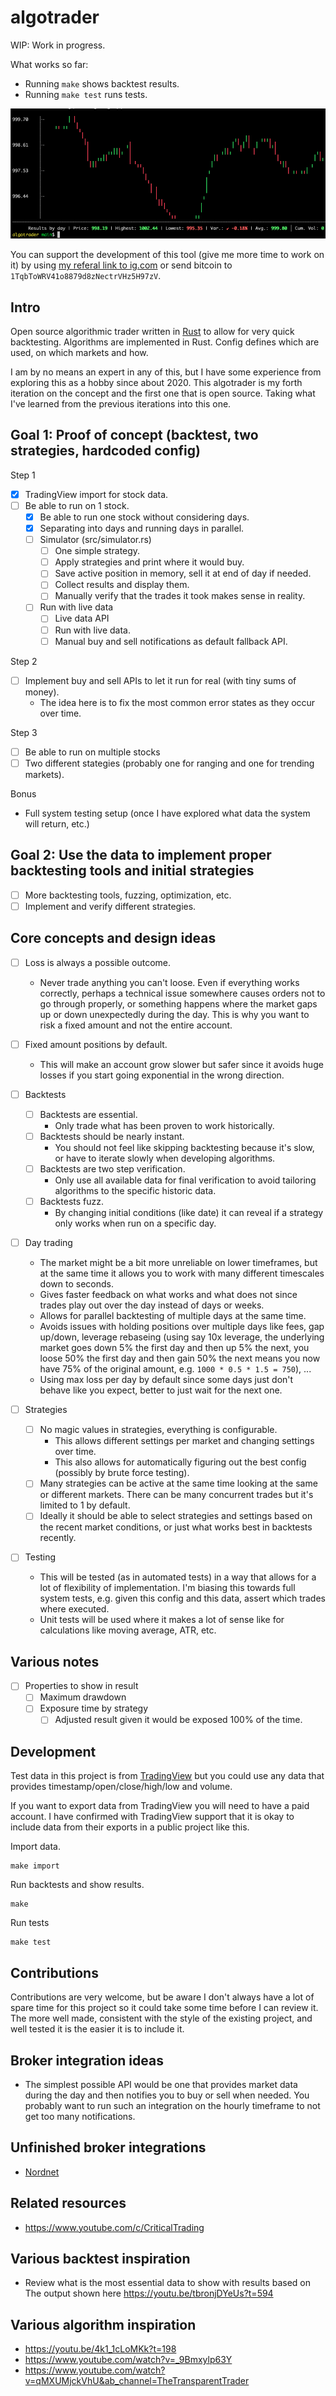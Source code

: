 # algotrader

WIP: Work in progress.

What works so far:

- Running `make` shows backtest results.
- Running `make test` runs tests.

![](example.png)

You can support the development of this tool (give me more time to work on it) by using [my referal link to ig.com](https://refer.ig.com/joakimk-16) or send bitcoin to `1TqbToWRV41o8879d8zNectrVHz5H97zV`.

## Intro

Open source algorithmic trader written in [Rust](https://www.rust-lang.org/) to allow for very quick backtesting. Algorithms are implemented in Rust. Config defines which are used, on which markets and how.

I am by no means an expert in any of this, but I have some experience from exploring this as a hobby since about 2020. This algotrader is my forth iteration on the concept and the first one that is open source. Taking what I've learned from the previous iterations into this one.

## Goal 1: Proof of concept (backtest, two strategies, hardcoded config)

Step 1

- [x] TradingView import for stock data.
- [ ] Be able to run on 1 stock.
  - [x] Be able to run one stock without considering days.
  - [x] Separating into days and running days in parallel.
  - [ ] Simulator (src/simulator.rs)
    - [ ] One simple strategy.
    - [ ] Apply strategies and print where it would buy.
    - [ ] Save active position in memory, sell it at end of day if needed.
    - [ ] Collect results and display them.
    - [ ] Manually verify that the trades it took makes sense in reality.
  - [ ] Run with live data
    - [ ] Live data API
    - [ ] Run with live data.
    - [ ] Manual buy and sell notifications as default fallback API.

Step 2

- [ ] Implement buy and sell APIs to let it run for real (with tiny sums of money).
  - The idea here is to fix the most common error states as they occur over time.

Step 3

- [ ] Be able to run on multiple stocks
- [ ] Two different stategies (probably one for ranging and one for trending markets).

Bonus

- Full system testing setup (once I have explored what data the system will return, etc.)

## Goal 2: Use the data to implement proper backtesting tools and initial strategies

- [ ] More backtesting tools, fuzzing, optimization, etc.
- [ ] Implement and verify different strategies.

## Core concepts and design ideas

- [ ] Loss is always a possible outcome.
  - Never trade anything you can't loose. Even if everything works correctly, perhaps a technical issue somewhere causes orders not to go through properly, or something happens where the market gaps up or down unexpectedly during the day. This is why you want to risk a fixed amount and not the entire account.
- [ ] Fixed amount positions by default.
  - This will make an account grow slower but safer since it avoids huge losses if you start going exponential in the wrong direction.

- [ ] Backtests
  - [ ] Backtests are essential.
    - Only trade what has been proven to work historically.
  - [ ] Backtests should be nearly instant.
    - You should not feel like skipping backtesting because it's slow, or have to iterate slowly when developing algorithms.
  - [ ] Backtests are two step verification.
    - Only use all available data for final verification to avoid tailoring algorithms to the specific historic data.
  - [ ] Backtests fuzz.
    - By changing initial conditions (like date) it can reveal if a strategy only works when run on a specific day.
- [ ] Day trading
   - The market might be a bit more unreliable on lower timeframes, but at the same time it allows you to work with many different timescales down to seconds.
   - Gives faster feedback on what works and what does not since trades play out over the day instead of days or weeks.
   - Allows for parallel backtesting of multiple days at the same time.
   - Avoids issues with holding positions over multiple days like fees, gap up/down, leverage rebaseing (using say 10x leverage, the underlying market goes down 5% the first day and then up 5% the next, you loose 50% the first day and then gain 50% the next means you now have 75% of the original amount, e.g. `1000 * 0.5 * 1.5 = 750`), ...
   - Using max loss per day by default since some days just don't behave like you expect, better to just wait for the next one.

- [ ] Strategies
  - [ ] No magic values in strategies, everything is configurable.
    - This allows different settings per market and changing settings over time.
    - This also allows for automatically figuring out the best config (possibly by brute force testing).
  - [ ] Many strategies can be active at the same time looking at the same or different markets. There can be many concurrent trades but it's limited to 1 by default.
  - [ ] Ideally it should be able to select strategies and settings based on the recent market conditions, or just what works best in backtests recently.

- [ ] Testing
  - This will be tested (as in automated tests) in a way that allows for a lot of flexibility of implementation. I'm biasing this towards full system tests, e.g. given this config and this data, assert which trades where executed.
  - Unit tests will be used where it makes a lot of sense like for calculations like moving average, ATR, etc.

## Various notes

- [ ] Properties to show in result
  - [ ] Maximum drawdown
  - [ ] Exposure time by strategy
    - [ ] Adjusted result given it would be exposed 100% of the time.

## Development

Test data in this project is from [TradingView](https://www.tradingview.com/) but you could use any data that provides timestamp/open/close/high/low and volume.

If you want to export data from TradingView you will need to have a paid account. I have confirmed with TradingView support that it is okay to include data from their exports in a public project like this.

Import data.

```
make import
```

Run backtests and show results.

```
make
```

Run tests

```
make test
```

## Contributions

Contributions are very welcome, but be aware I don't always have a lot of spare time for this project so it could take some time before I can review it. The more well made, consistent with the style of the existing project, and well tested it is the easier it is to include it.

## Broker integration ideas

- The simplest possible API would be one that provides market data during the day and then notifies you to buy or sell when needed. You probably want to run such an integration on the hourly timeframe to not get too many notifications.

## Unfinished broker integrations

- [Nordnet](https://github.com/joakimk/algotrader-nordnet)

## Related resources

- https://www.youtube.com/c/CriticalTrading

## Various backtest inspiration

- Review what is the most essential data to show with results based on The output shown here https://youtu.be/tbronjDYeUs?t=594

## Various algorithm inspiration

- https://youtu.be/4k1_1cLoMKk?t=198
- https://www.youtube.com/watch?v=_9Bmxylp63Y 
- https://www.youtube.com/watch?v=qMXUMjckVhU&ab_channel=TheTransparentTrader

